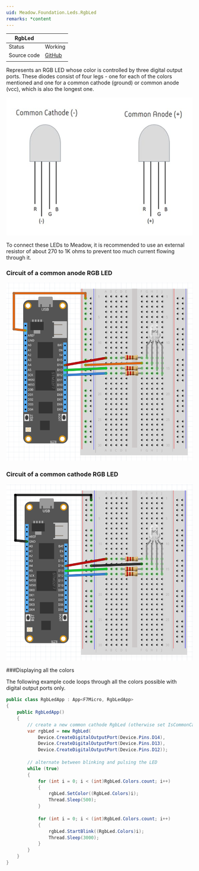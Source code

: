 ```yaml
---
uid: Meadow.Foundation.Leds.RgbLed
remarks: *content
---
```


| RgbLed |             |
|-----------|-------------|
| Status        | Working             |
| Source code        | [GitHub](https://github.com/WildernessLabs/Meadow.Foundation/tree/master/Source/Meadow.Foundation.Core/Leds/)  |
| | |

Represents an RGB LED whose color is controlled by three digital output ports. These diodes consist of four legs - one for each of the colors mentioned and one for a common cathode (ground) or common anode (vcc), which is also the longest one.

![](../../API_Assets/Meadow.Foundation.Leds.RgbLed/RgbLed.jpg)

To connect these LEDs to Meadow, it is recommended to use an external resistor of about 270 to 1K ohms to prevent too much current flowing through it. 

### Circuit of a common anode RGB LED

![](../../API_Assets/Meadow.Foundation.Leds.RgbLed/RgbLed_CommonAnode.png)

### Circuit of a common cathode RGB LED

![](../../API_Assets/Meadow.Foundation.Leds.RgbLed/RgbLed_CommonCathode.png)

###Displaying all the colors

The following example code loops through all the colors possible with digital output ports only.

```csharp
public class RgbLedApp : App<F7Micro, RgbLedApp>
{
    public RgbLedApp()
    {
        // create a new common cathode RgbLed (otherwise set IsCommonCathode = false)
        var rgbLed = new RgbLed(
            Device.CreateDigitalOutputPort(Device.Pins.D14),
            Device.CreateDigitalOutputPort(Device.Pins.D13),
            Device.CreateDigitalOutputPort(Device.Pins.D12));

        // alternate between blinking and pulsing the LED 
        while (true)
        {
            for (int i = 0; i < (int)RgbLed.Colors.count; i++)
            {
                rgbLed.SetColor((RgbLed.Colors)i);
                Thread.Sleep(500);
            }

            for (int i = 0; i < (int)RgbLed.Colors.count; i++)
            {
                rgbLed.StartBlink((RgbLed.Colors)i);
                Thread.Sleep(3000);
            }
        }
    }
}
```
